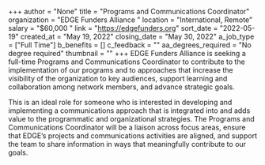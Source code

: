+++
author = "None"
title = "Programs and Communications Coordinator"
organization = "EDGE Funders Alliance "
location = "International, Remote"
salary = "$60,000 "
link = "https://edgefunders.org"
sort_date = "2022-05-19"
created_at = "May 19, 2022"
closing_date = "May 30, 2022"
a_job_type = ["Full Time"]
b_benefits = []
c_feedback = ""
aa_degrees_required = "No degree required"
thumbnail = ""
+++
EDGE Funders Alliance is seeking a full-time Programs and Communications Coordinator to contribute to the implementation of our programs and to approaches that increase the visibility of the organization to key audiences, support learning and collaboration among network members, and advance strategic goals.

This is an ideal role for someone who is interested in developing and implementing a communications approach that is integrated into and adds value to the programmatic and organizational strategies. The Programs and Communications Coordinator will be a liaison across focus areas, ensure that EDGE’s projects and communications activities are aligned, and support the team to share information in ways that meaningfully contribute to our goals.
